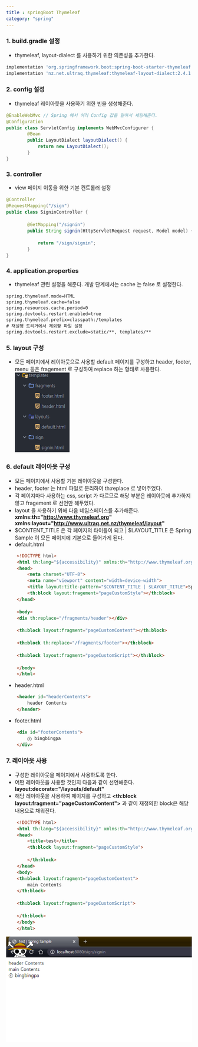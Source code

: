 ```yaml
---
title : springBoot Thymeleaf
category: "spring"
---
```


### 1. build.gradle 설정
- thymeleaf, layout-dialect 를 사용하기 위한 의존성을 추가한다.
~~~ gradle
implementation 'org.springframework.boot:spring-boot-starter-thymeleaf'
implementation 'nz.net.ultraq.thymeleaf:thymeleaf-layout-dialect:2.4.1'
~~~

### 2. config 설정
- thymeleaf 레이아웃을 사용하기 위한 빈을 생성해준다.
~~~ java
@EnableWebMvc // Spring 에서 여러 Config 값을 알아서 세팅해준다.
@Configuration
public class ServletConfig implements WebMvcConfigurer {
        @Bean
        public LayoutDialect layoutDialect() {
            return new LayoutDialect();
        }
}
~~~

### 3. controller
- view 페이지 이동을 위한 기본 컨트롤러 설정
~~~ java
@Controller
@RequestMapping("/sign")
public class SigninController {

        @GetMapping("/signin")
        public String signin(HttpServletRequest request, Model model) {

            return "/sign/signin";
        }
}
~~~

### 4. application.properties
- thymeleaf 관련 설정을 해준다. 개발 단계에서는 cache 는 false 로 설정한다.
~~~ properties
spring.thymeleaf.mode=HTML
spring.thymeleaf.cache=false
spring.resources.cache.period=0
spring.devtools.restart.enabled=true
spring.thymeleaf.prefix=classpath:/templates
# 재실행 트리거에서 제외할 파일 설정
spring.devtools.restart.exclude=static/**, templates/**
~~~

### 5. layout 구성
- 모든 페이지에서 레이아웃으로 사용할 default 페이지를 구성하고 header, footer, menu 등은 fragement 로 구성하여 replace 하는 형태로 사용한다.
![layout](./layout.png)


### 6. default 레이아웃 구성
- 모든 페이지에서 사용할 기본 레이아웃을 구성한다.
- header, footer 는 html 파일로 분리하여 th:replace 로 넣어주었다.
- 각 페이지마다 사용하는 css, script 가 다르므로 해당 부분은 레이아웃에 추가하지 않고 fragement 로 선언만 해두었다.
- layout 을 사용하기 위해 다음 네임스페이스를 추가해준다. **xmlns:th="http://www.thymeleaf.org" xmlns:layout="http://www.ultraq.net.nz/thymeleaf/layout"**
- $CONTENT_TITLE 은 각 페이지의 타이틀이 되고 \| $LAYOUT_TITLE 은 Spring Sample 이 모든 페이지에 기본으로 들어가게 된다.
- default.html
~~~ html
    <!DOCTYPE html>
    <html th:lang="${accessibility}" xmlns:th="http://www.thymeleaf.org" xmlns:layout="http://www.ultraq.net.nz/thymeleaf/layout">
    <head>
        <meta charset="UTF-8">
        <meta name="viewport" content="width=device-width">
        <title layout:title-pattern="$CONTENT_TITLE | $LAYOUT_TITLE">Spring Sample</title>
        <th:block layout:fragement="pageCustomStyle"></th:block>
    </head>

    <body>
    <div th:replace="/fragments/header"></div>

    <th:block layout:fragment="pageCustomContent"></th:block>

    <th:block th:replace="/fragments/footer"></th:block>

    <th:block layout:fragment="pageCustomScript"></th:block>

    </body>
    </html>
~~~
- header.html
~~~ html
    <header id="headerContents">
        header Contents
    </header>
~~~
- footer.html
~~~ html
    <div id="footerContents">
    	ⓒ bingbingpa
    </div>
~~~

### 7. 레이아웃 사용
- 구성한 레이아웃을 페이지에서 사용하도록 한다.
- 어떤 레이아웃을 사용할 것인지 다음과 같이 선언해준다. **layout:decorate="/layouts/default"**
- 해당 레이아웃을 사용하여 페이지를 구성하고 **<th:block layout:fragment="pageCustomContent">** 과 같이 재정의한 block은 해당 내용으로 채워진다.
~~~ html
    <!DOCTYPE html>
    <html th:lang="${accessibility}" xmlns:th="http://www.thymeleaf.org" xmlns:layout="http://www.ultraq.net.nz/thymeleaf/layout" layout:decorate="/layouts/default">
    <head>
        <title>test</title>
        <th:block layout:fragment="pageCustomStyle">

        </th:block>
    </head>
    <body>
    <th:block layout:fragment="pageCustomContent">
        main Contents
    </th:block>

    <th:block layout:fragment="pageCustomScript">

    </th:block>
    </body>
    </html>
~~~
![view](./view.png)

